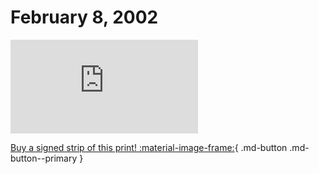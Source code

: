 # February 8, 2002

![](https://www.achewood.com/comic.php?date=02082002)

[Buy a signed strip of this print! :material-image-frame:](https://achewood-holiday-pop-up.myshopify.com/products/strip#02082002){ .md-button .md-button--primary }
